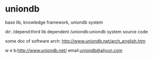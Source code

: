 # uniondb
base lib, knowledge framework, uniondb system

dir:
/depend:third lib dependent
/uniondb:uniondb system source code

some doc of software arch: http://www.uniondb.net/arch_english.htm

w e b:http://www.uniondb.net/
email:uniondb@aliyun.com

